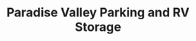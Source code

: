 ---
title: "Paradise Valley Parking and RV Storage"
url: /grand-junction/paradise-valley-parking-and-rv-storage/
shop: Mieten
---